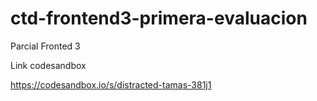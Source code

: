 # ctd-frontend3-primera-evaluacion
Parcial Fronted 3 

Link codesandbox

https://codesandbox.io/s/distracted-tamas-381j1
